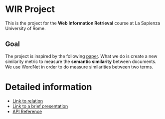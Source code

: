 # WIR Project

This is the project for the **Web Information Retrieval** course at La Sapienza University of Rome.

## Goal
The project is inspired by the following [paper](http://www.aclweb.org/anthology/E09-3009). 
What we do is create a new similarity metric to measure the **semantic similarity** between documents.
We use WordNet  in order to do measure similarities between two terms.

# Detailed information
-   [Link to relation](https://github.com/soapwaster/WIR-Project/blob/master/Relation/Final%20proposal/final%20proposal.pdf)
- [Link to a brief presentation](https://docs.google.com/presentation/d/e/2PACX-1vSLkkwg_sYCUFmHW3F9_KqG_zZePfXhOzj6cSoMs3pY5sJKcgRV3FoMVnnjz-mRUzk_OBbnFL40eSgx/pub?start=true&loop=false&delayms=3000)
- [API Reference](https://github.com/soapwaster/WIR-Project/wiki)
